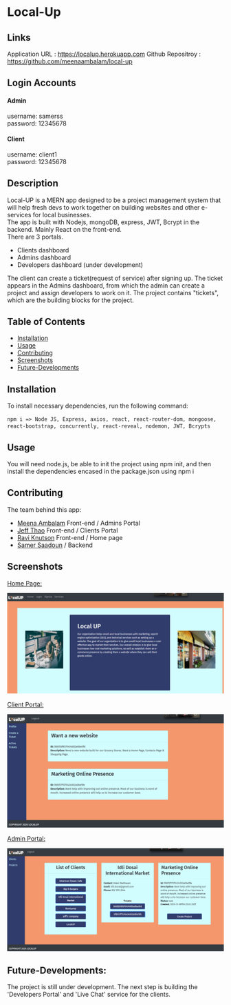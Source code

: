# Local-Up
## Links
Application URL : https://localup.herokuapp.com
Github Repositroy : https://github.com/meenaambalam/local-up  

## Login Accounts
#### Admin  
username: samerss  
password: 12345678  
#### Client  
username: client1  
password: 12345678  

## Description
Local-UP is a MERN app designed to be a project management system that will help fresh devs to work together on building websites and other e-services for local businesses.  
The app is built with Nodejs, mongoDB, express, JWT, Bcrypt in the backend. Mainly React on the front-end.  
There are 3 portals. 
- Clients dashboard  
- Admins dashboard  
- Developers dashboard (under development)

The client can create a ticket(request of service) after signing up. The ticket appears in the Admins dashboard, from which the admin can create a project and assign developers to work on it. The project contains "tickets", which are the building blocks for the project.

## Table of Contents 
* [Installation](#Installation)
* [Usage](#Usage)
* [Contributing](#Contributing)
* [Screenshots](#Screenshots)
* [Future-Developments](#Future-Developments)

## Installation
To install necessary dependencies, run the following command:
```
npm i => Node JS, Express, axios, react, react-router-dom, mongoose, react-bootstrap, concurrently, react-reveal, nodemon, JWT, Bcrypts
```
## Usage
You will need node.js, be able to init the project using npm init, and then install the dependencies encased in the package.json using npm i

## Contributing
The team behind this app:
  * [Meena Ambalam](https://github.com/meenaambalam) Front-end / Admins Portal  
  * [Jeff Thao](https://github.com/JeffThao) Front-end / Clients Portal  
  * [Ravi Knutson](https://github.com/Knuts839) Front-end / Home page
  * [Samer Saadoun](https://github.com/samergain) / Backend

## Screenshots
<ins>Home Page:</ins>

![Screen #1](./client/src/images/homepage.PNG)

<ins>Client Portal:</ins>

![Screen #1](./client/src/images/active_tickets_from_clientpage.PNG)

<ins>Admin Portal:</ins>

![Screen #1](./client/src/images/Clients_and_Tickets_from_adminpage.PNG)

## Future-Developments: 
The project is still under development. The next step is building the 'Developers Portal' and 'Live Chat' service for the clients.






